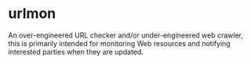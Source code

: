 # urlmon

An over-engineered URL checker and/or under-engineered web crawler, this is
primarily intended for monitoring Web resources and notifying interested
parties when they are updated. 
